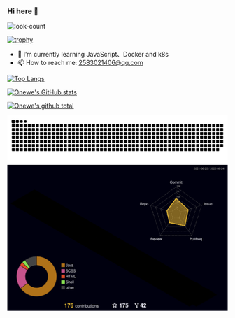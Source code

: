 ### Hi here 👋

![look-count](https://komarev.com/ghpvc/?username=onewe&color=green)

[![trophy](https://github-profile-trophy.vercel.app/?username=onewe&theme=onedark)](https://github.com/ryo-ma/github-profile-trophy)


- 🌱 I’m currently learning JavaScript、Docker and k8s
- 📫 How to reach me: 2583021406@qq.com


[![Top Langs](https://github-readme-stats.vercel.app/api/top-langs/?username=onewe&theme=radical)](https://github.com/anuraghazra/github-readme-stats)

[![Onewe's GitHub stats](https://github-readme-stats.vercel.app/api?username=onewe&show_icons=true&theme=radical)](https://github.com/anuraghazra/github-readme-stats)

[![Onewe's github total](https://github-readme-streak-stats.herokuapp.com/?user=onewe&show_icons=true&theme=radical&cache_seconds=1800&locale=en)](https://onew.me/)

![GitHub Snake dark](./assets/github-contribution-grid-snake.svg)
![GitHub contrib](./profile-3d-contrib/profile-night-rainbow.svg)
